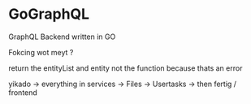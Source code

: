 # GoGraphQL
GraphQL Backend written in GO

Fokcing wot meyt ?

return the entityList and entity not the function because thats an error

yikado -> everything in services -> Files -> Usertasks -> then fertig / frontend